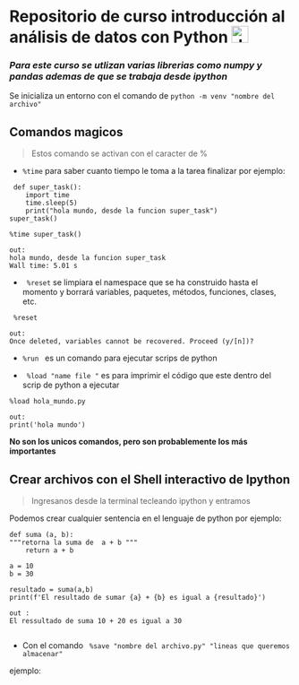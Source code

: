 # Repositorio de curso introducción al análisis de datos con Python <img src="https://upload.wikimedia.org/wikipedia/commons/c/c3/Python-logo-notext.svg" alt="drawing" width="30"/>  

### _Para este curso se utlizan varias librerias como numpy y pandas ademas de que se trabaja desde ipython_ 

Se inicializa un entorno con el comando de ```python -m venv "nombre del archivo"```

## Comandos magicos 

> Estos comando se activan con el caracter de % 
- ```%time``` para saber cuanto tiempo le toma a la tarea finalizar por ejemplo:
```
 def super_task():
    import time 
    time.sleep(5)
    print("hola mundo, desde la funcion super_task")
super_task()

%time super_task()

out: 
hola mundo, desde la funcion super_task
Wall time: 5.01 s
```

- ``` %reset``` se limpiara el namespace que se ha construido hasta el momento y borrará variables, paquetes, métodos, funciones, clases, etc. 

```
 %reset

out: 
Once deleted, variables cannot be recovered. Proceed (y/[n])?
```

- ```%run ``` es un comando para ejecutar scrips de python 

- ``` %load "name file "``` es para imprimir el código que este dentro del scrip de python a ejecutar 
 ``` 
 %load hola_mundo.py

 out:
 print('hola mundo')
 ```

 __No son los unicos comandos, pero son probablemente los más importantes__


## Crear archivos con el Shell interactivo de Ipython

> Ingresanos desde la terminal tecleando ipython y entramos

Podemos crear cualquier sentencia en el lenguaje de python por ejemplo: 

``` 
def suma (a, b):
"""retorna la suma de  a + b """
    return a + b 

a = 10 
b = 30

resultado = suma(a,b)
print(f'El resultado de sumar {a} + {b} es igual a {resultado}')

out :
El ressultado de suma 10 + 20 es igual a 30 


```   
- Con el comando ``` %save "nombre del archivo.py" "lineas que queremos almacenar"```

ejemplo: 

